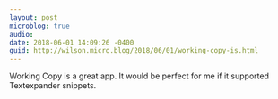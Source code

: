 ```yaml
---
layout: post
microblog: true
audio: 
date: 2018-06-01 14:09:26 -0400
guid: http://wilson.micro.blog/2018/06/01/working-copy-is.html
---
```

Working Copy is a great app. It would be perfect for me if it supported Textexpander snippets.
